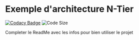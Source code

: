# Exemple d'architecture N-Tier
[![Codacy Badge](https://api.codacy.com/project/badge/Grade/35e1dad3a00b484387aee061f55e48f1)](https://www.codacy.com/manual/MrAnyx/Exemple-N-Tiers?utm_source=github.com&amp;utm_medium=referral&amp;utm_content=MrAnyx/Exemple-N-Tiers&amp;utm_campaign=Badge_Grade)
![Code Size](https://img.shields.io/github/languages/code-size/MrAnyx/Skeleton-TimePHP)


Completer le ReadMe avec les infos pour bien utiliser le projet